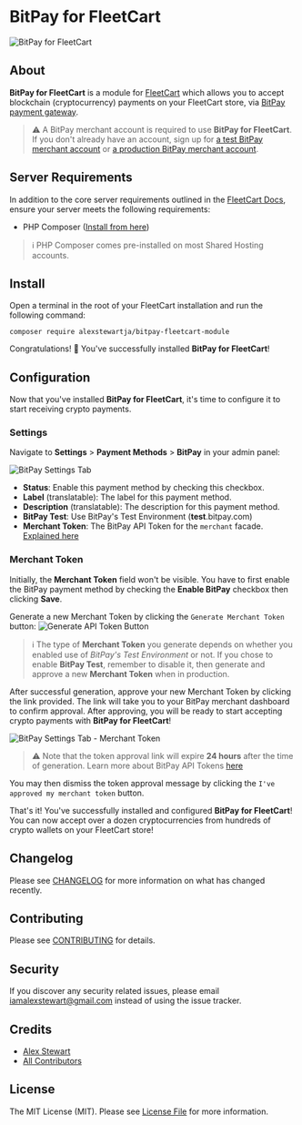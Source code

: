 # BitPay for FleetCart

![BitPay for FleetCart](https://i.ibb.co/9Y3KTrm/bitpay-fleetcart-module.png)

## About

**BitPay for FleetCart** is a module for [FleetCart](https://1.envato.market/fleetcart) which allows you to 
accept blockchain (cryptocurrency) payments on your FleetCart store, via [BitPay payment gateway](https://bitpay.com/business).

> :warning: A BitPay merchant account is required to use **BitPay for FleetCart**. If you don't already have an account, sign up
for [a test BitPay merchant account](https://test.bitpay.com/dashboard/signup) or [a production BitPay merchant account](https://bitpay.com/dashboard/signup).

## Server Requirements

In addition to the core server requirements outlined in
the [FleetCart Docs](https://docs.envaysoft.com/fleetcart/guide/installation.html#server-requirements), ensure your
server meets the following requirements:

- PHP Composer ([Install from here](https://getcomposer.org/doc/00-intro.md))

> :information_source: PHP Composer comes pre-installed on most Shared Hosting accounts.

## Install

Open a terminal in the root of your FleetCart installation and run the following command:

```shell
composer require alexstewartja/bitpay-fleetcart-module
```

Congratulations! 🎉 You've successfully installed **BitPay for FleetCart**!

## Configuration

Now that you've installed **BitPay for FleetCart**, it's time to configure it to start receiving crypto payments.

### Settings

Navigate to **Settings** > **Payment Methods** > **BitPay** in your admin panel:

![BitPay Settings Tab](https://i.ibb.co/nLLL2ZQ/31521752-c6b4decd77ac0557b44d08a872a7ea2a.png)

+ **Status**: Enable this payment method by checking this checkbox.
+ **Label** (translatable): The label for this payment method.
+ **Description** (translatable): The description for this payment method.
+ **BitPay Test**: Use BitPay's Test Environment (**test**.bitpay.com)
+ **Merchant Token**: The BitPay API Token for the `merchant` facade. [Explained here](#merchant-token)

### Merchant Token

Initially, the **Merchant Token** field won't be visible. You have to first enable the BitPay payment method by checking
the **Enable BitPay** checkbox then clicking **Save**.

Generate a new Merchant Token by clicking the `Generate Merchant Token`
button: ![Generate API Token Button](https://i.ibb.co/yXxktj2/generate-api-token-btn.png)

> :information_source: The type of **Merchant Token** you generate depends on whether you enabled use of _BitPay's Test Environment_ or not. If
you chose to enable **BitPay Test**, remember to disable it, then generate and approve a new **Merchant Token** when in
production.

After successful generation, approve your new Merchant Token by clicking the link provided. The link will take you to
your BitPay merchant dashboard to confirm approval. After approving, you will be ready to start accepting crypto payments
with **BitPay for FleetCart**!

![BitPay Settings Tab - Merchant Token](https://i.ibb.co/XWMYfrn/31521765-607d5684c55aceb2450785cb3150200f.png)

> :warning: Note that the token approval link will expire **24 hours** after the time of generation. Learn more about BitPay API
Tokens [here](https://support.bitpay.com/hc/en-us/articles/115003001183-How-do-I-pair-my-client-and-create-a-token-)

You may then dismiss the token approval message by clicking the `I've approved my merchant token` button.

That's it! You've successfully installed and configured **BitPay for FleetCart**! You can now accept over a dozen cryptocurrencies
from hundreds of crypto wallets on your FleetCart store!

## Changelog

Please see [CHANGELOG](CHANGELOG.md) for more information on what has changed recently.

## Contributing

Please see [CONTRIBUTING](CONTRIBUTING.md) for details.

## Security

If you discover any security related issues, please email iamalexstewart@gmail.com instead of using the issue tracker.

## Credits

- [Alex Stewart](https://github.com/alexstewartja)
- [All Contributors](../../contributors)

## License

The MIT License (MIT). Please see [License File](LICENSE) for more information.